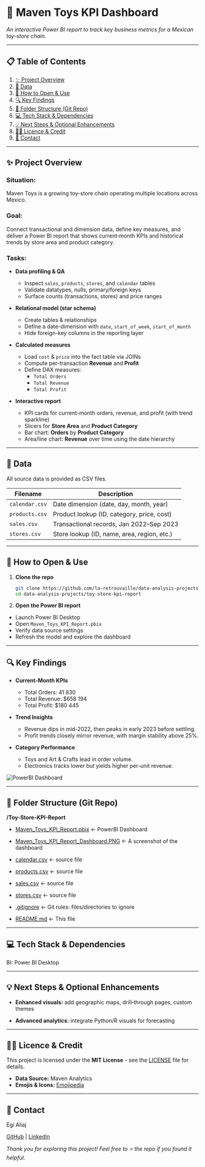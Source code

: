 # 🧸 Maven Toys KPI Dashboard 

*An interactive Power BI report to track key business metrics for a Mexican toy-store chain.*

---

## 📋 Table of Contents

1. [✨ Project Overview](#-project-overview)  
2. [📂 Data](#-data)  
3. [🚀 How to Open & Use](#-how-to-open--use)  
4. [🔍 Key Findings](#-key-findings)  
5. [📁 Folder Structure (Git Repo)](#-folder-structure-git-repo)
6. [💻 Tech Stack & Dependencies](#-tech-stack--dependencies)
7. [💡 Next Steps & Optional Enhancements](#-next-steps--optional-enhancements)  
8. [👩‍💻 Licence & Credit](#-licence--credit)
9. [📧 Contact](#-contact)

---

## ✨ Project Overview

### Situation:

Maven Toys is a growing toy-store chain operating multiple locations across Mexico. 

### Goal: 

Connect transactional and dimension data, define key measures, and deliver a Power BI report that shows current‐month KPIs and historical trends by store area and product category.

### Tasks:

- **Data profiling & QA**
  
  - Inspect `sales`, `products`, `stores`, and `calendar` tables  
  - Validate datatypes, nulls, primary/foreign keys  
  - Surface counts (transactions, stores) and price ranges
    
- **Relational model (star schema)**
  
  - Create tables & relationships   
  - Define a date-dimension with `date`, `start_of_week`, `start_of_month`  
  - Hide foreign-key columns in the reporting layer
    
- **Calculated measures**
  
  - Load `cost` & `price` into the fact table via JOINs  
  - Compute per-transaction **Revenue** and **Profit**  
  - Define DAX measures:  
    - `Total Orders`  
    - `Total Revenue`  
    - `Total Profit`
      
- **Interactive report**
  
  - KPI cards for current-month orders, revenue, and profit (with trend sparkline)  
  - Slicers for **Store Area** and **Product Category**  
  - Bar chart: **Orders** by **Product Category**  
  - Area/line chart: **Revenue** over time using the date hierarchy  
  
---

## 📂 Data

All source data is provided as CSV files. 

| Filename                        | Description                                       |
|---------------------------------|---------------------------------------------------|
|`calendar.csv`                   | Date dimension (date, day, month, year)           |
|`products.csv`                   | Product lookup (ID, category, price, cost)        |
|`sales.csv`                      | Transactional records, Jan 2022–Sep 2023          |
|`stores.csv`                     | Store lookup (ID, name, area, region, etc.)       |

---

## 🚀 How to Open & Use

1. **Clone the repo**
   
   ```bash
   git clone https://github.com/la-retrouvaille/data-analysis-projects.git
   cd data-analysis-projects/toy-store-kpi-report

2. **Open the Power BI report**

  - Launch Power BI Desktop
  - Open `Maven_Toys_KPI_Report.pbix`
  - Verify data source settings
  - Refresh the model and explore the dashboard

---

## 🔍 Key Findings

- **Current-Month KPIs**
  
  - Total Orders: 41 830
  - Total Revenue: $658 194
  - Total Profit: $180 445

- **Trend Insights**

  - Revenue dips in mid-2022, then peaks in early 2023 before settling.
  - Profit trends closely mirror revenue, with margin stability above 25%.

- **Category Performance**

  - Toys and Art & Crafts lead in order volume.
  - Electronics tracks lower but yields higher per-unit revenue.

![PowerBI Dashboard](https://github.com/la-retrouvaille/Data-Analysis-Projects/blob/main/Toy-Store-KPI-Report/Maven_Toys_KPI_Report_Dashboard.PNG)

---

## 📁 Folder Structure (Git Repo)

**/Toy-Store-KPI-Report**

  - [Maven_Toys_KPI_Report.pbix](https://github.com/la-retrouvaille/Data-Analysis-Projects/blob/main/Toy-Store-KPI-Report/Maven_Toys_KPI_Report.pbix) <- PowerBI Dashboard

  - [Maven_Toys_KPI_Report_Dashboard.PNG](https://github.com/la-retrouvaille/Data-Analysis-Projects/blob/main/Toy-Store-KPI-Report/Maven_Toys_KPI_Report_Dashboard.PNG) <- A screenshot of the dashboard
 
  - [calendar.csv](https://github.com/la-retrouvaille/Data-Analysis-Projects/blob/main/Toy-Store-KPI-Report/calendar.csv) <- source file

  - [products.csv](products.csv) <- source file

  - [sales.csv](https://github.com/la-retrouvaille/Data-Analysis-Projects/blob/main/Toy-Store-KPI-Report/sales.csv) <- source file

  - [stores.csv](https://github.com/la-retrouvaille/Data-Analysis-Projects/blob/main/Toy-Store-KPI-Report/stores.csv) <- source file
   
  - [.gitignore](https://github.com/la-retrouvaille/Data-Analysis-Projects/blob/main/Toy-Store-KPI-Report/.gitignore) <- Git rules: files/directories to ignore

  - [README.md](https://github.com/la-retrouvaille/Data-Analysis-Projects/blob/main/Toy-Store-KPI-Report/README.md) <- This file  

---

## 💻 Tech Stack & Dependencies

BI: Power BI Desktop

---

## 💡 Next Steps & Optional Enhancements
 
- **Enhanced visuals:** add geographic maps, drill‐through pages, custom themes

- **Advanced analytics:** integrate Python/R visuals for forecasting
  
---

## 👩‍💻 Licence & Credit

This project is licensed under the **MIT License** - see the [LICENSE](https://github.com/la-retrouvaille/Data-Analysis-Projects/blob/main/LICENSE) file for details.

- **Data Source:** Maven Analytics
- **Emojis & Icons:** [Emojipedia](https://emojipedia.org/)

---

## 📧 Contact

Egi Aliaj

[GitHub](https://github.com/la-retrouvaille) | [LinkedIn](https://www.linkedin.com/in/egialiaj/)

*Thank you for exploring this project! Feel free to ⭐ the repo if you found it helpful.*  
